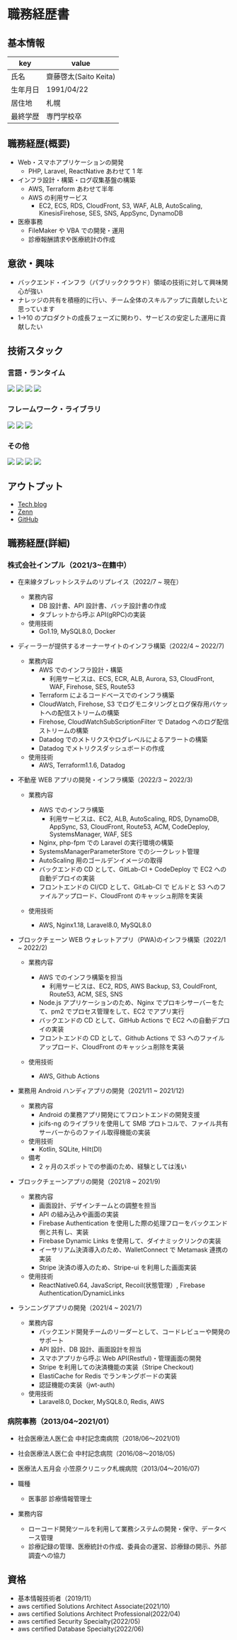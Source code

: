 # 職務経歴書

## 基本情報

| key      | value                 |
| -------- | --------------------- |
| 氏名     | 齋藤啓太(Saito Keita) |
| 生年月日 | 1991/04/22            |
| 居住地   | 札幌                  |
| 最終学歴 | 専門学校卒            |

## 職務経歴(概要)

- Web・スマホアプリケーションの開発
  - PHP, Laravel, ReactNative あわせて 1 年
- インフラ設計・構築・ログ収集基盤の構築
  - AWS, Terraform あわせて半年
  - AWS の利用サービス
    - EC2, ECS, RDS, CloudFront, S3, WAF, ALB, AutoScaling, KinesisFirehose, SES, SNS, AppSync, DynamoDB
- 医療事務
  - FileMaker や VBA での開発・運用
  - 診療報酬請求や医療統計の作成

## 意欲・興味

- バックエンド・インフラ（パブリッククラウド）領域の技術に対して興味関心が強い
- ナレッジの共有を積極的に行い、チーム全体のスキルアップに貢献したいと思っています
- 1->10 のプロダクトの成長フェーズに関わり、サービスの安定した運用に貢献したい

## 技術スタック

### 言語・ランタイム

<p>
  <img src="https://img.shields.io/badge/-PHP-777BB4.svg?logo=php&style=plastic">
  <img src="https://img.shields.io/badge/-Typescript-007ACC.svg?logo=typescript&style=plastic">
  <img src="https://img.shields.io/badge/-Javascript-F7DF1E.svg?logo=javascript&style=plastic">
  <img src="https://img.shields.io/badge/-Node.js-339933.svg?logo=node.js&style=plastic">
</p>

### フレームワーク・ライブラリ

<p>
  <img src="https://img.shields.io/badge/-Laravel-E74430.svg?logo=laravel&style=plastic">
  <img src="https://img.shields.io/badge/-React-61DAFB.svg?logo=react&style=plastic">
  <img src="https://img.shields.io/badge/-ReactNative-61DAFB.svg?logo=react&style=plastic">
</p>

### その他

<p>
  <img src="https://img.shields.io/badge/-AWS-232F3E.svg?logo=amazon-aws&style=plastic">
  <img src="https://img.shields.io/badge/-Terraform-844FBA.svg?logo=terraform&style=plastic">
  <img src="https://img.shields.io/badge/-Docker-1488C6.svg?logo=docker&style=plastic">
  <img src="https://img.shields.io/badge/-NeoVim-3E93D3.svg?logo=Neovim&style=plastic">
</p>

## アウトプット

- [Tech blog](https://blog.saito.page/)
- [Zenn](https://zenn.dev/saito9)
- [GitHub](https://github.com/saitooooooo)

## 職務経歴(詳細)

### 株式会社インプル（2021/3~在籍中）

- 在来線タブレットシステムのリプレイス（2022/7 ~ 現在）

  - 業務内容
    - DB 設計書、API 設計書、バッチ設計書の作成
    - タブレットから呼ぶ API(gRPC)の実装
  - 使用技術
    - Go1.19, MySQL8.0, Docker

- ディーラーが提供するオーナーサイトのインフラ構築（2022/4 ~ 2022/7)

  - 業務内容
    - AWS でのインフラ設計・構築
      - 利用サービスは、ECS, ECR, ALB, Aurora, S3, CloudFront, WAF, Firehose, SES, Route53
    - Terraform によるコードベースでのインフラ構築
    - CloudWatch, Firehose, S3 でログモニタリングとログ保存用バケットへの配信ストリームの構築
    - Firehose, CloudWatchSubScriptionFilter で Datadog へのログ配信ストリームの構築
    - Datadog でのメトリクスやログレベルによるアラートの構築
    - Datadog でメトリクスダッシュボードの作成
  - 使用技術
    - AWS, Terraform1.1.6, Datadog

- 不動産 WEB アプリの開発・インフラ構築（2022/3 ~ 2022/3)

  - 業務内容

    - AWS でのインフラ構築
      - 利用サービスは、EC2, ALB, AutoScaling, RDS, DynamoDB, AppSync, S3, CloudFront, Route53, ACM, CodeDeploy, SystemsManager, WAF, SES
    - Nginx, php-fpm での Laravel の実行環境の構築
    - SystemsManagerParameterStore でのシークレット管理
    - AutoScaling 用のゴールデンイメージの取得
    - バックエンドの CD として、GitLab-CI + CodeDeploy で EC2 への自動デプロイの実装
    - フロントエンドの CI/CD として、GitLab-CI で ビルドと S3 へのファイルアップロード、CloudFront のキャッシュ削除を実装

  - 使用技術
    - AWS, Nginx1.18, Laravel8.0, MySQL8.0

- ブロックチェーン WEB ウォレットアプリ（PWA)のインフラ構築（2022/1 ~ 2022/2)

  - 業務内容

    - AWS でのインフラ構築を担当
      - 利用サービスは、EC2, RDS, AWS Backup, S3, CouldFront, Route53, ACM, SES, SNS
    - Node.js アプリケーションのため、Nginx でプロキシサーバーをたて、pm2 でプロセス管理をして、EC2 でアプリ実行
    - バックエンドの CD として、GitHub Actions で EC2 への自動デプロイの実装
    - フロントエンドの CD として、Github Actions で S3 へのファイルアップロード、CloudFront のキャッシュ削除を実装

  - 使用技術
    - AWS, Github Actions

- 業務用 Android ハンディアプリの開発（2021/11 ~ 2021/12)

  - 業務内容
    - Android の業務アプリ開発にてフロントエンドの開発支援
    - jcifs-ng のライブラリを使用して SMB プロトコルで、ファイル共有サーバーからのファイル取得機能の実装
  - 使用技術
    - Kotlin, SQLite, Hilt(DI)
  - 備考
    - 2 ヶ月のスポットでの参画のため、経験としては浅い

- ブロックチェーンアプリの開発（2021/8 ~ 2021/9)

  - 業務内容
    - 画面設計、デザインチームとの調整を担当
    - API の組み込みや画面の実装
    - Firebase Authentication を使用した際の処理フローをバックエンド側と共有し、実装
    - Firebase Dynamic Links を使用して、ダイナミックリンクの実装
    - イーサリアム決済導入のため、WalletConnect で Metamask 連携の実装
    - Stripe 決済の導入のため、Stripe-ui を利用した画面実装
  - 使用技術
    - ReactNative0.64, JavaScript, Recoil(状態管理）, Firebase Authentication/DynamicLinks

- ランニングアプリの開発（2021/4 ~ 2021/7)

  - 業務内容
    - バックエンド開発チームのリーダーとして、コードレビューや開発のサポート
    - API 設計、DB 設計、画面設計を担当
    - スマホアプリから呼ぶ Web API(Restful)・管理画面の開発
    - Stripe を利用しての決済機能の実装（Stripe Checkout)
    - ElastiCache for Redis でランキングボードの実装
    - 認証機能の実装（jwt-auth)
  - 使用技術
    - Laravel8.0, Docker, MySQL8.0, Redis, AWS

### 病院事務（2013/04~2021/01）

- 社会医療法人医仁会 中村記念南病院（2018/06〜2021/01)
- 社会医療法人医仁会 中村記念病院（2016/08〜2018/05)
- 医療法人五月会 小笠原クリニック札幌病院（2013/04〜2016/07)

- 職種
  - 医事部 診療情報管理士
- 業務内容
  - ローコード開発ツールを利用して業務システムの開発・保守、データベース管理
  - 診療記録の管理、医療統計の作成、委員会の運営、診療録の開示、外部調査への協力

## 資格

- 基本情報技術者（2019/11）
- aws certified Solutions Architect Associate(2021/10)
- aws certified Solutions Architect Professional(2022/04)
- aws certified Security Specialty(2022/05)
- aws certified Database Specialty(2022/06)
